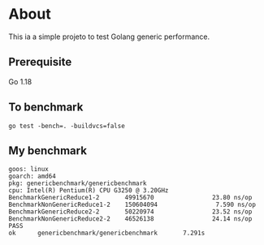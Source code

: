 # About

This ia a simple projeto to test Golang generic performance.

## Prerequisite

Go 1.18

## To benchmark

```shell
go test -bench=. -buildvcs=false
```

## My benchmark

```
goos: linux
goarch: amd64
pkg: genericbenchmark/genericbenchmark
cpu: Intel(R) Pentium(R) CPU G3250 @ 3.20GHz
BenchmarkGenericReduce1-2       49915670                23.80 ns/op
BenchmarkNonGenericReduce1-2    150604094                7.590 ns/op
BenchmarkGenericReduce2-2       50220974                23.52 ns/op
BenchmarkNonGenericReduce2-2    46526138                24.14 ns/op
PASS
ok      genericbenchmark/genericbenchmark       7.291s
```
